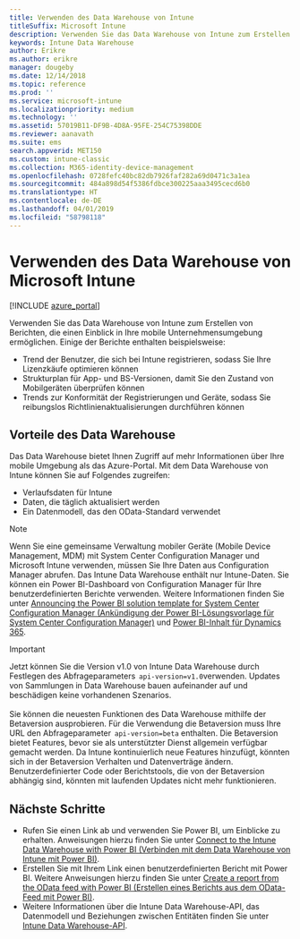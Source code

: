 ```yaml
---
title: Verwenden des Data Warehouse von Intune
titleSuffix: Microsoft Intune
description: Verwenden Sie das Data Warehouse von Intune zum Erstellen von Berichten, die einen Einblick in Ihre mobile Unternehmensumgebung ermöglichen.
keywords: Intune Data Warehouse
author: Erikre
ms.author: erikre
manager: dougeby
ms.date: 12/14/2018
ms.topic: reference
ms.prod: ''
ms.service: microsoft-intune
ms.localizationpriority: medium
ms.technology: ''
ms.assetid: 57019B11-DF9B-4D8A-95FE-254C75398DDE
ms.reviewer: aanavath
ms.suite: ems
search.appverid: MET150
ms.custom: intune-classic
ms.collection: M365-identity-device-management
ms.openlocfilehash: 0728fefc40bc82db7926faf282a69d0471c3a1ea
ms.sourcegitcommit: 484a898d54f5386fdbce300225aaa3495cecd6b0
ms.translationtype: HT
ms.contentlocale: de-DE
ms.lasthandoff: 04/01/2019
ms.locfileid: "58798118"
---
```

# <a name="use-the-microsoft-intune-data-warehouse"></a>Verwenden des Data Warehouse von Microsoft Intune

[!INCLUDE [azure_portal](./includes/azure_portal.md)]

Verwenden Sie das Data Warehouse von Intune zum Erstellen von Berichten, die einen Einblick in Ihre mobile Unternehmensumgebung ermöglichen. Einige der Berichte enthalten beispielsweise:
-   Trend der Benutzer, die sich bei Intune registrieren, sodass Sie Ihre Lizenzkäufe optimieren können
-   Strukturplan für App- und BS-Versionen, damit Sie den Zustand von Mobilgeräten überprüfen können
-   Trends zur Konformität der Registrierungen und Geräte, sodass Sie reibungslos Richtlinienaktualisierungen durchführen können

## <a name="data-warehouse-benefits"></a>Vorteile des Data Warehouse

Das Data Warehouse bietet Ihnen Zugriff auf mehr Informationen über Ihre mobile Umgebung als das Azure-Portal. Mit dem Data Warehouse von Intune können Sie auf Folgendes zugreifen:

  -  Verlaufsdaten für Intune
  -  Daten, die täglich aktualisiert werden
  -  Ein Datenmodell, das den OData-Standard verwendet

> [!Note]
> Wenn Sie eine gemeinsame Verwaltung mobiler Geräte (Mobile Device Management, MDM) mit System Center Configuration Manager und Microsoft Intune verwenden, müssen Sie Ihre Daten aus Configuration Manager abrufen. Das Intune Data Warehouse enthält nur Intune-Daten. Sie können ein Power BI-Dashboard von Configuration Manager für Ihre benutzerdefinierten Berichte verwenden. Weitere Informationen finden Sie unter [Announcing the Power BI solution template for System Center Configuration Manager (Ankündigung der Power BI-Lösungsvorlage für System Center Configuration Manager)]( https://powerbi.microsoft.com/blog/sccm-solution-template) und [Power BI-Inhalt für Dynamics 365](https://docs.microsoft.com/dynamics365/unified-operations/dev-itpro/analytics/power-bi-home-page).

> [!Important]  
> Jetzt können Sie die Version v1.0 von Intune Data Warehouse durch Festlegen des Abfrageparameters  `api-version=v1.0`verwenden. Updates von Sammlungen in Data Warehouse bauen aufeinander auf und beschädigen keine vorhandenen Szenarios.<br><br>
> Sie können die neuesten Funktionen des Data Warehouse mithilfe der Betaversion ausprobieren. Für die Verwendung die Betaversion muss Ihre URL den Abfrageparameter  `api-version=beta` enthalten. Die Betaversion bietet Features, bevor sie als unterstützter Dienst allgemein verfügbar gemacht werden. Da Intune kontinuierlich neue Features hinzufügt, könnten sich in der Betaversion Verhalten und Datenverträge ändern. Benutzerdefinierter Code oder Berichtstools, die von der Betaversion abhängig sind, könnten mit laufenden Updates nicht mehr funktionieren.

## <a name="next-steps"></a>Nächste Schritte

- Rufen Sie einen Link ab und verwenden Sie Power BI, um Einblicke zu erhalten. Anweisungen hierzu finden Sie unter [Connect to the Intune Data Warehouse with Power BI (Verbinden mit dem Data Warehouse von Intune mit Power BI)](reports-proc-get-a-link-powerbi.md).
- Erstellen Sie mit Ihrem Link einen benutzerdefinierten Bericht mit Power BI. Weitere Anweisungen hierzu finden Sie unter [Create a report from the OData feed with Power BI (Erstellen eines Berichts aus dem OData-Feed mit Power BI)](reports-proc-create-with-odata.md).
- Weitere Informationen über die Intune Data Warehouse-API, das Datenmodell und Beziehungen zwischen Entitäten<!-- , and an example of creating a custom client to retrieve data,--> finden Sie unter [Intune Data Warehouse-API](reports-nav-intune-data-warehouse.md).
